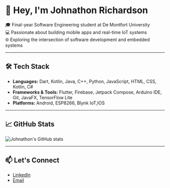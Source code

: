 # 👋 Hey, I'm Johnathon Richardson

🎓 Final-year Software Engineering student at De Montfort University  
💻 Passionate about building mobile apps and real-time IoT systems  
🌐 Exploring the intersection of software development and embedded systems

---

## 🛠️ Tech Stack

- **Languages:** Dart, Kotlin, Java, C++, Python, JavaScript, HTML, CSS, Kotlin, C#
- **Frameworks & Tools:** Flutter, Firebase, Jetpack Compose, Arduino IDE, Git, JavaFX, TensorFlow Lite
- **Platforms:** Android, ESP8266, Blynk IoT,IOS

---

## 📈 GitHub Stats

![Johnathon's GitHub stats](https://github-readme-stats.vercel.app/api?username=Z7Jayy&show_icons=true&theme=radical)

---

## 📫 Let's Connect

- [LinkedIn](www.linkedin.com/in/johnathon-richardson-65619a26a)
- [Email](mailto:Johnathon2Rich@gmail.com)
